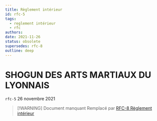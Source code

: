 ```yaml
---
title: Règlement intérieur
id: rfc-5
tags: 
  - reglement intérieur
  - rfc
authors:
date: 2021-11-26
status: obsolete
supersedes: rfc-8
outline: deep
---
```

# SHOGUN DES ARTS MARTIAUX DU LYONNAIS
`rfc-5` 26 novembre 2021

> [!WARNING] Document manquant
> Remplacé par [RFC-8 Règlement intérieur](/docs/legal/rfc-8-2025-reglement-interieur)
